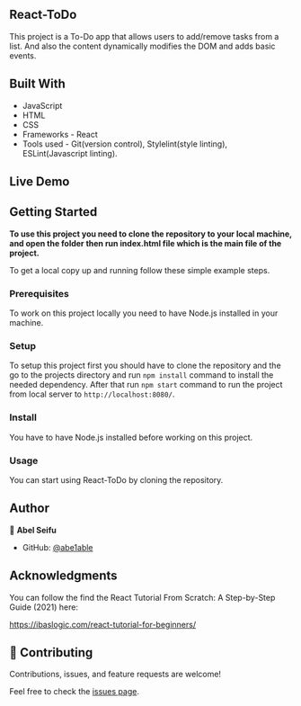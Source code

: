 ## React-ToDo

This project is a To-Do app  that allows users to add/remove tasks from a list. And also the content dynamically modifies the DOM and adds basic events.


## Built With

- JavaScript
- HTML
- CSS
- Frameworks - React
- Tools used - Git(version control), Stylelint(style linting), ESLint(Javascript linting).

## Live Demo


## Getting Started

**To use this project you need to clone the repository to your local machine, and open the folder then run index.html file which is the main file of the project.**

To get a local copy up and running follow these simple example steps.

### Prerequisites

To work on this project locally you need to have Node.js installed in your machine.

### Setup

To setup this project first you should have to clone the repository and the go to the projects directory and run `npm install` command to install the needed dependency. After that run `npm start` command to run the project from local server to `http://localhost:8080/`.

### Install

You have to have Node.js installed before working on this project.

### Usage

You can start using React-ToDo by cloning the repository.



## Author

👤 **Abel Seifu**

- GitHub: [@abe1able](https://github.com/abe1able)

## Acknowledgments

You can follow the find the React Tutorial From Scratch: A Step-by-Step Guide (2021) here:

https://ibaslogic.com/react-tutorial-for-beginners/

## 🤝 Contributing

Contributions, issues, and feature requests are welcome!

Feel free to check the [issues page](../../issues/).
